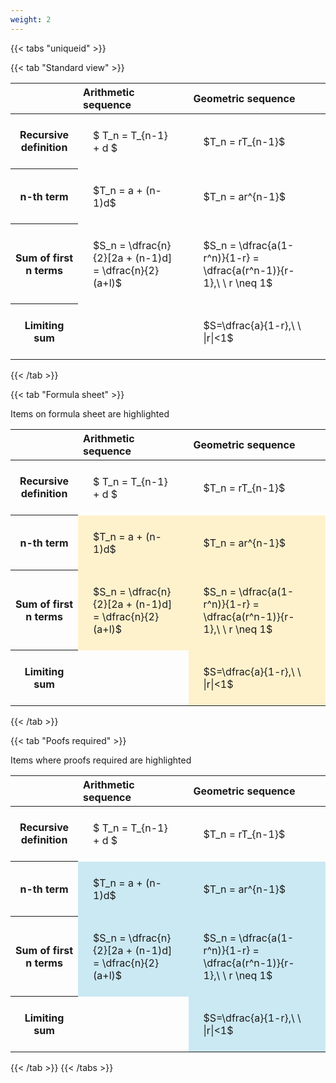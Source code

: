 ```yaml
---
weight: 2
---
```


{{< tabs "uniqueid" >}}

{{< tab "Standard view" >}}

<style type="text/css">
#T_480ea th.col_heading {
  text-align: left;
  font-size: 1em;
}
#T_480ea td {
  text-align: left;
  font-size: 1em;
  padding: 1.5em;
}
</style>
<table id="T_480ea">
  <thead>
    <tr>
      <th class="blank level0" >&nbsp;</th>
      <th id="T_480ea_level0_col0" class="col_heading level0 col0" >Arithmetic sequence</th>
      <th id="T_480ea_level0_col1" class="col_heading level0 col1" >Geometric sequence</th>
    </tr>
  </thead>
  <tbody>
    <tr>
      <th id="T_480ea_level0_row0" class="row_heading level0 row0" >Recursive definition</th>
      <td id="T_480ea_row0_col0" class="data row0 col0" >$ T_n = T_{n-1} + d $</td>
      <td id="T_480ea_row0_col1" class="data row0 col1" >$T_n = rT_{n-1}$</td>
    </tr>
    <tr>
      <th id="T_480ea_level0_row1" class="row_heading level0 row1" >n-th term</th>
      <td id="T_480ea_row1_col0" class="data row1 col0" >$T_n = a + (n-1)d$</td>
      <td id="T_480ea_row1_col1" class="data row1 col1" >$T_n = ar^{n-1}$</td>
    </tr>
    <tr>
      <th id="T_480ea_level0_row2" class="row_heading level0 row2" >Sum of first n terms</th>
      <td id="T_480ea_row2_col0" class="data row2 col0" >$S_n = \dfrac{n}{2}[2a + (n-1)d] = \dfrac{n}{2}(a+l)$</td>
      <td id="T_480ea_row2_col1" class="data row2 col1" >$S_n = \dfrac{a(1-r^n)}{1-r} = \dfrac{a(r^n-1)}{r-1},\ \  r \neq 1$</td>
    </tr>
    <tr>
      <th id="T_480ea_level0_row3" class="row_heading level0 row3" >Limiting sum</th>
      <td id="T_480ea_row3_col0" class="data row3 col0" ></td>
      <td id="T_480ea_row3_col1" class="data row3 col1" >$S=\dfrac{a}{1-r},\ \ |r|<1$</td>
    </tr>
  </tbody>
</table>
{{< /tab >}}

{{< tab "Formula sheet" >}}

Items on formula sheet are highlighted 
<br>
<style type="text/css">
#T_3b144 th.col_heading {
  text-align: left;
  font-size: 1em;
}
#T_3b144 td {
  text-align: left;
  font-size: 1em;
  padding: 1.5em;
}
#T_3b144_row1_col0, #T_3b144_row1_col1, #T_3b144_row2_col0, #T_3b144_row2_col1, #T_3b144_row3_col1 {
  background-color: rgba(255,194,10, 0.2);
}
</style>
<table id="T_3b144">
  <thead>
    <tr>
      <th class="blank level0" >&nbsp;</th>
      <th id="T_3b144_level0_col0" class="col_heading level0 col0" >Arithmetic sequence</th>
      <th id="T_3b144_level0_col1" class="col_heading level0 col1" >Geometric sequence</th>
    </tr>
  </thead>
  <tbody>
    <tr>
      <th id="T_3b144_level0_row0" class="row_heading level0 row0" >Recursive definition</th>
      <td id="T_3b144_row0_col0" class="data row0 col0" >$ T_n = T_{n-1} + d $</td>
      <td id="T_3b144_row0_col1" class="data row0 col1" >$T_n = rT_{n-1}$</td>
    </tr>
    <tr>
      <th id="T_3b144_level0_row1" class="row_heading level0 row1" >n-th term</th>
      <td id="T_3b144_row1_col0" class="data row1 col0" >$T_n = a + (n-1)d$</td>
      <td id="T_3b144_row1_col1" class="data row1 col1" >$T_n = ar^{n-1}$</td>
    </tr>
    <tr>
      <th id="T_3b144_level0_row2" class="row_heading level0 row2" >Sum of first n terms</th>
      <td id="T_3b144_row2_col0" class="data row2 col0" >$S_n = \dfrac{n}{2}[2a + (n-1)d] = \dfrac{n}{2}(a+l)$</td>
      <td id="T_3b144_row2_col1" class="data row2 col1" >$S_n = \dfrac{a(1-r^n)}{1-r} = \dfrac{a(r^n-1)}{r-1},\ \  r \neq 1$</td>
    </tr>
    <tr>
      <th id="T_3b144_level0_row3" class="row_heading level0 row3" >Limiting sum</th>
      <td id="T_3b144_row3_col0" class="data row3 col0" ></td>
      <td id="T_3b144_row3_col1" class="data row3 col1" >$S=\dfrac{a}{1-r},\ \ |r|<1$</td>
    </tr>
  </tbody>
</table>
{{< /tab >}}

{{< tab "Poofs required" >}}

Items where proofs required are highlighted 
<br>
<style type="text/css">
#T_b57d6 th.col_heading {
  text-align: left;
  font-size: 1em;
}
#T_b57d6 td {
  text-align: left;
  font-size: 1em;
  padding: 1.5em;
}
#T_b57d6_row1_col0, #T_b57d6_row1_col1, #T_b57d6_row2_col0, #T_b57d6_row2_col1, #T_b57d6_row3_col1 {
  background-color: rgba(0,150,200, 0.2);
}
</style>
<table id="T_b57d6">
  <thead>
    <tr>
      <th class="blank level0" >&nbsp;</th>
      <th id="T_b57d6_level0_col0" class="col_heading level0 col0" >Arithmetic sequence</th>
      <th id="T_b57d6_level0_col1" class="col_heading level0 col1" >Geometric sequence</th>
    </tr>
  </thead>
  <tbody>
    <tr>
      <th id="T_b57d6_level0_row0" class="row_heading level0 row0" >Recursive definition</th>
      <td id="T_b57d6_row0_col0" class="data row0 col0" >$ T_n = T_{n-1} + d $</td>
      <td id="T_b57d6_row0_col1" class="data row0 col1" >$T_n = rT_{n-1}$</td>
    </tr>
    <tr>
      <th id="T_b57d6_level0_row1" class="row_heading level0 row1" >n-th term</th>
      <td id="T_b57d6_row1_col0" class="data row1 col0" >$T_n = a + (n-1)d$</td>
      <td id="T_b57d6_row1_col1" class="data row1 col1" >$T_n = ar^{n-1}$</td>
    </tr>
    <tr>
      <th id="T_b57d6_level0_row2" class="row_heading level0 row2" >Sum of first n terms</th>
      <td id="T_b57d6_row2_col0" class="data row2 col0" >$S_n = \dfrac{n}{2}[2a + (n-1)d] = \dfrac{n}{2}(a+l)$</td>
      <td id="T_b57d6_row2_col1" class="data row2 col1" >$S_n = \dfrac{a(1-r^n)}{1-r} = \dfrac{a(r^n-1)}{r-1},\ \  r \neq 1$</td>
    </tr>
    <tr>
      <th id="T_b57d6_level0_row3" class="row_heading level0 row3" >Limiting sum</th>
      <td id="T_b57d6_row3_col0" class="data row3 col0" ></td>
      <td id="T_b57d6_row3_col1" class="data row3 col1" >$S=\dfrac{a}{1-r},\ \ |r|<1$</td>
    </tr>
  </tbody>
</table>
{{< /tab >}}
{{< /tabs >}}